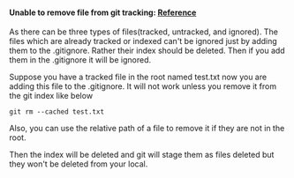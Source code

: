 #### Unable to remove file from git tracking: [Reference](https://stackoverflow.com/questions/57187693/how-to-fix-vscode-tracking-in-gitignore)
As there can be three types of files(tracked, untracked, and ignored). The files which are already tracked or indexed can't be ignored just by adding them to the .gitignore. Rather their index should be deleted. Then if you add them in the .gitignore it will be ignored.

Suppose you have a tracked file in the root named test.txt now you are adding this file to the .gitignore. It will not work unless you remove it from the git index like below

```
git rm --cached test.txt
```
Also, you can use the relative path of a file to remove it if they are not in the root.

Then the index will be deleted and git will stage them as files deleted but they won't be deleted from your local.